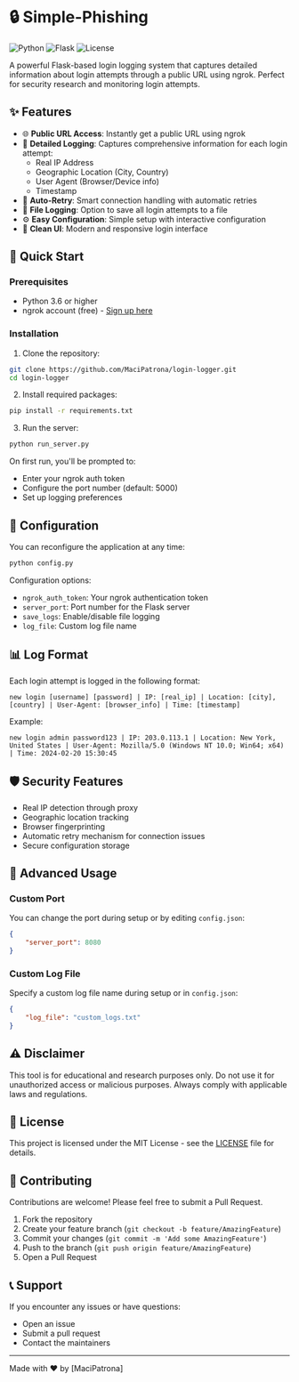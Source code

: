 # 🔒 Simple-Phishing

![Python](https://img.shields.io/badge/Python-3.6+-blue.svg)
![Flask](https://img.shields.io/badge/Flask-3.0.2-green.svg)
![License](https://img.shields.io/badge/license-MIT-blue.svg)

A powerful Flask-based login logging system that captures detailed information about login attempts through a public URL using ngrok. Perfect for security research and monitoring login attempts.

## ✨ Features

- 🌐 **Public URL Access**: Instantly get a public URL using ngrok
- 📝 **Detailed Logging**: Captures comprehensive information for each login attempt:
  - Real IP Address
  - Geographic Location (City, Country)
  - User Agent (Browser/Device info)
  - Timestamp
- 🔄 **Auto-Retry**: Smart connection handling with automatic retries
- 💾 **File Logging**: Option to save all login attempts to a file
- ⚙️ **Easy Configuration**: Simple setup with interactive configuration
- 🎨 **Clean UI**: Modern and responsive login interface

## 🚀 Quick Start

### Prerequisites

- Python 3.6 or higher
- ngrok account (free) - [Sign up here](https://dashboard.ngrok.com/signup)

### Installation

1. Clone the repository:
```bash
git clone https://github.com/MaciPatrona/login-logger.git
cd login-logger
```

2. Install required packages:
```bash
pip install -r requirements.txt
```

3. Run the server:
```bash
python run_server.py
```

On first run, you'll be prompted to:
- Enter your ngrok auth token
- Configure the port number (default: 5000)
- Set up logging preferences

## 📝 Configuration

You can reconfigure the application at any time:
```bash
python config.py
```

Configuration options:
- `ngrok_auth_token`: Your ngrok authentication token
- `server_port`: Port number for the Flask server
- `save_logs`: Enable/disable file logging
- `log_file`: Custom log file name

## 📊 Log Format

Each login attempt is logged in the following format:
```
new login [username] [password] | IP: [real_ip] | Location: [city], [country] | User-Agent: [browser_info] | Time: [timestamp]
```

Example:
```
new login admin password123 | IP: 203.0.113.1 | Location: New York, United States | User-Agent: Mozilla/5.0 (Windows NT 10.0; Win64; x64) | Time: 2024-02-20 15:30:45
```

## 🛡️ Security Features

- Real IP detection through proxy
- Geographic location tracking
- Browser fingerprinting
- Automatic retry mechanism for connection issues
- Secure configuration storage

## 🔧 Advanced Usage

### Custom Port

You can change the port during setup or by editing `config.json`:
```json
{
    "server_port": 8080
}
```

### Custom Log File

Specify a custom log file name during setup or in `config.json`:
```json
{
    "log_file": "custom_logs.txt"
}
```

## ⚠️ Disclaimer

This tool is for educational and research purposes only. Do not use it for unauthorized access or malicious purposes. Always comply with applicable laws and regulations.

## 📄 License

This project is licensed under the MIT License - see the [LICENSE](LICENSE) file for details.

## 🤝 Contributing

Contributions are welcome! Please feel free to submit a Pull Request.

1. Fork the repository
2. Create your feature branch (`git checkout -b feature/AmazingFeature`)
3. Commit your changes (`git commit -m 'Add some AmazingFeature'`)
4. Push to the branch (`git push origin feature/AmazingFeature`)
5. Open a Pull Request

## 📞 Support

If you encounter any issues or have questions:
- Open an issue
- Submit a pull request
- Contact the maintainers


---
Made with ❤️ by [MaciPatrona] 
